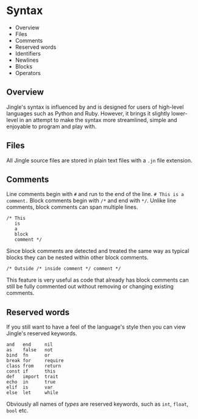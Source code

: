 # Syntax

- Overview
- Files
- Comments
- Reserved words
- Identifiers
- Newlines
- Blocks
- Operators

## Overview
Jingle's syntax is influenced by and is designed for users of high-level languages such as Python and Ruby. However, it brings it slightly lower-level in an attempt to make the syntax more streamlined, simple and enjoyable to program and play with.

## Files
All Jingle source files are stored in plain text files with a `.jn` file extension.

## Comments
Line comments begin with `#` and run to the end of the line.
`# This is a comment.`
Block comments begin with `/*` and end with `*/`. Unlike line comments, block comments can span multiple lines.
```
/* This
   is
   a
   block
   comment */
```
Since block comments are detected and treated the same way as typical blocks they can be nested within other block comments.
```
/* Outside /* inside comment */ comment */
```
This feature is very useful as code that already has block comments can still be fully commented out without removing or changing existing comments.

## Reserved words
If you still want to have a feel of the language's style then you can view Jingle's reserved keywords.
```
and   end     nil
as    false   not
bind  fn      or
break for     require
class from    return
const if      this
def   import  trait
echo  in      true
elif  is      var
else  let     while
```
Obviously all names of _types_ are reserved keywords, such as `int`, `float`, `bool` etc.
